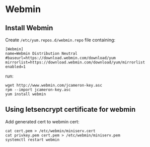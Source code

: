 # Webmin

## Install Webmin
Create `/etc/yum.repos.d/webmin.repo` file containing:
```
[Webmin]
name=Webmin Distribution Neutral
#baseurl=https://download.webmin.com/download/yum
mirrorlist=https://download.webmin.com/download/yum/mirrorlist
enabled=1
```

run:
```
wget http://www.webmin.com/jcameron-key.asc
rpm --import jcameron-key.asc
yum install webmin
```

## Using letsencrypt certificate for webmin
Add generated cert to webmin cert:
```
cat cert.pem > /etc/webmin/miniserv.cert
cat privkey.pem cert.pem > /etc/webmin/miniserv.pem
systemctl restart webmin
```
